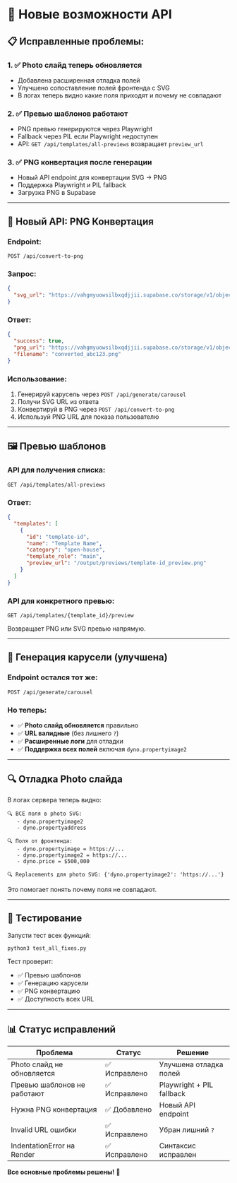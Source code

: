 # 🚀 Новые возможности API

## 📋 Исправленные проблемы:

### 1. ✅ **Photo слайд теперь обновляется**
- Добавлена расширенная отладка полей
- Улучшено сопоставление полей фронтенда с SVG
- В логах теперь видно какие поля приходят и почему не совпадают

### 2. ✅ **Превью шаблонов работают**
- PNG превью генерируются через Playwright
- Fallback через PIL если Playwright недоступен
- API: `GET /api/templates/all-previews` возвращает `preview_url`

### 3. ✅ **PNG конвертация после генерации**
- Новый API endpoint для конвертации SVG → PNG
- Поддержка Playwright и PIL fallback
- Загрузка PNG в Supabase

---

## 🔌 **Новый API: PNG Конвертация**

### Endpoint:
```
POST /api/convert-to-png
```

### Запрос:
```json
{
  "svg_url": "https://vahgmyuowsilbxqdjjii.supabase.co/storage/v1/object/public/carousel-assets/carousel/file.svg"
}
```

### Ответ:
```json
{
  "success": true,
  "png_url": "https://vahgmyuowsilbxqdjjii.supabase.co/storage/v1/object/public/carousel-assets/converted/file.png",
  "filename": "converted_abc123.png"
}
```

### Использование:
1. Генерируй карусель через `POST /api/generate/carousel`
2. Получи SVG URL из ответа
3. Конвертируй в PNG через `POST /api/convert-to-png`
4. Используй PNG URL для показа пользователю

---

## 🖼️ **Превью шаблонов**

### API для получения списка:
```
GET /api/templates/all-previews
```

### Ответ:
```json
{
  "templates": [
    {
      "id": "template-id",
      "name": "Template Name",
      "category": "open-house",
      "template_role": "main",
      "preview_url": "/output/previews/template-id_preview.png"
    }
  ]
}
```

### API для конкретного превью:
```
GET /api/templates/{template_id}/preview
```
Возвращает PNG или SVG превью напрямую.

---

## 🎠 **Генерация карусели (улучшена)**

### Endpoint остался тот же:
```
POST /api/generate/carousel
```

### Но теперь:
- ✅ **Photo слайд обновляется** правильно
- ✅ **URL валидные** (без лишнего `?`)
- ✅ **Расширенные логи** для отладки
- ✅ **Поддержка всех полей** включая `dyno.propertyimage2`

---

## 🔍 **Отладка Photo слайда**

В логах сервера теперь видно:

```
🔍 ВСЕ поля в photo SVG:
   - dyno.propertyimage2
   - dyno.propertyaddress

🔍 Поля от фронтенда:
   - dyno.propertyimage = https://...
   - dyno.propertyimage2 = https://...
   - dyno.price = $500,000

🔍 Replacements для photo SVG: {'dyno.propertyimage2': 'https://...'}
```

Это помогает понять почему поля не совпадают.

---

## 🧪 **Тестирование**

Запусти тест всех функций:
```bash
python3 test_all_fixes.py
```

Тест проверит:
- ✅ Превью шаблонов
- ✅ Генерацию карусели
- ✅ PNG конвертацию
- ✅ Доступность всех URL

---

## 📊 **Статус исправлений**

| Проблема | Статус | Решение |
|----------|--------|---------|
| Photo слайд не обновляется | ✅ Исправлено | Улучшена отладка полей |
| Превью шаблонов не работают | ✅ Исправлено | Playwright + PIL fallback |
| Нужна PNG конвертация | ✅ Добавлено | Новый API endpoint |
| Invalid URL ошибки | ✅ Исправлено | Убран лишний `?` |
| IndentationError на Render | ✅ Исправлено | Синтаксис исправлен |

**Все основные проблемы решены!** 🎉